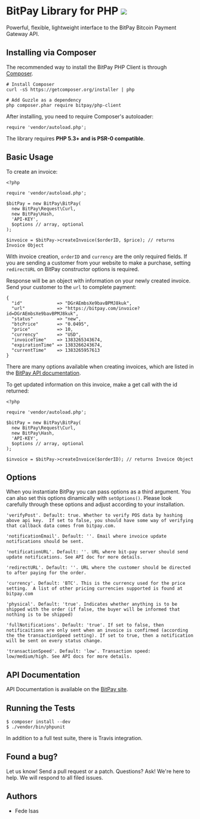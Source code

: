 # BitPay Library for PHP [![](https://secure.travis-ci.org/fedeisas/php-client.png)](http://travis-ci.org/fedeisas/php-client)
Powerful, flexible, lightweight interface to the BitPay Bitcoin Payment Gateway API.

## Installing via Composer

The recommended way to install the BitPay PHP Client is through [Composer](http://getcomposer.org).

    # Install Composer
    curl -sS https://getcomposer.org/installer | php

    # Add Guzzle as a dependency
    php composer.phar require bitpay/php-client

After installing, you need to require Composer's autoloader:

    require 'vendor/autoload.php';

The library requires **PHP 5.3+ and is PSR-0 compatible**.

## Basic Usage

To create an invoice:

    <?php

    require 'vendor/autoload.php';

    $bitPay = new BitPay\BitPay(
      new BitPay\Request\Curl,
      new BitPay\Hash,
      'API-KEY',
      $options // array, optional
    );

    $invoice = $bitPay->createInvoice($orderID, $price); // returns Invoice Object

With invoice creation, `orderID` and `currency` are the only required fields. If you are sending a customer from your website to make a purchase, setting `redirectURL` on BitPay constructor options is required.

Response will be an object with information on your newly created invoice. Send your customer to the `url` to complete payment:

    {
      "id"             => "DGrAEmbsXe9bavBPMJ8kuk",
      "url"            => "https://bitpay.com/invoice?id=DGrAEmbsXe9bavBPMJ8kuk",
      "status"         => "new",
      "btcPrice"       => "0.0495",
      "price"          => 10,
      "currency"       => "USD",
      "invoiceTime"    => 1383265343674,
      "expirationTime" => 1383266243674,
      "currentTime"    => 1383265957613
    }

There are many options available when creating invoices, which are listed in the [BitPay API documentation](https://bitpay.com/bitcoin-payment-gateway-api).

To get updated information on this invoice, make a get call with the id returned:

    <?php

    require 'vendor/autoload.php';

    $bitPay = new BitPay\BitPay(
      new BitPay\Request\Curl,
      new BitPay\Hash,
      'API-KEY',
      $options // array, optional
    );

    $invoice = $bitPay->createInvoice($orderID); // returns Invoice Object


## Options

When you instantiate BitPay you can pass options as a third argument. You can also set this options dinamically with `setOptions()`.
Please look carefully through these options and adjust according to your installation.

    'verifyPost'. Default: true. Whether to verify POS data by hashing above api key.  If set to false, you should have some way of verifying that callback data comes from bitpay.com.

    'notificationEmail'. Default: ''. Email where invoice update notifications should be sent.

    'notificationURL'. Default: ''. URL where bit-pay server should send update notifications. See API doc for more details.

    'redirectURL'. Default: ''. URL where the customer should be directed to after paying for the order.

    'currency'. Default: 'BTC'. This is the currency used for the price setting.  A list of other pricing currencies supported is found at bitpay.com

    'physical'. Default: 'true'. Indicates whether anything is to be shipped with the order (if false, the buyer will be informed that nothing is to be shipped)

    'fullNotifications'. Default: 'true'. If set to false, then notificaitions are only sent when an invoice is confirmed (according the the transactionSpeed setting). If set to true, then a notification will be sent on every status change.

    'transactionSpeed'. Default: 'low'. Transaction speed: low/medium/high. See API docs for more details.


## API Documentation

API Documentation is available on the [BitPay site](https://bitpay.com/bitcoin-payment-gateway-api).

## Running the Tests

    $ composer install --dev
    $ ./vendor/bin/phpunit

In addition to a full test suite, there is Travis integration.

## Found a bug?
Let us know! Send a pull request or a patch. Questions? Ask! We're here to help. We will respond to all filed issues.

## Authors
* Fede Isas